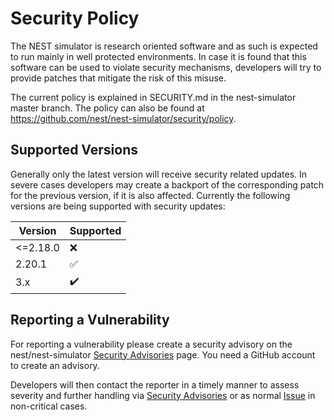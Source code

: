 
# Security Policy

The NEST simulator is research oriented software and as such is expected to
run mainly in well protected environments. In case it is found that this
software can be used to violate security mechanisms, developers will try to
provide patches that mitigate the risk of this misuse.

The current policy is explained in SECURITY.md in the nest-simulator
master branch.  The policy can also be found at
<https://github.com/nest/nest-simulator/security/policy>.

## Supported Versions

Generally only the latest version will receive security related
updates. In severe cases developers may create a backport of the
corresponding patch for the previous version, if it is also affected.
Currently the following versions are being supported with security
updates:

| Version  | Supported          |
| -------- | ------------------ |
| <=2.18.0 | :x:                |
| 2.20.1   | :white_check_mark: |
| 3.x      | :heavy_check_mark: |

## Reporting a Vulnerability

For reporting a vulnerability please create a security advisory on the
nest/nest-simulator [Security
Advisories](https://github.com/nest/nest-simulator/security/advisories)
page.  You need a GitHub account to create an advisory.

Developers will then contact the reporter in a timely manner to assess
severity and further handling via [Security
Advisories](https://github.com/nest/nest-simulator/security/advisories)
or as normal [Issue](https://github.com/nest/nest-simulator/issues) in
non-critical cases.

